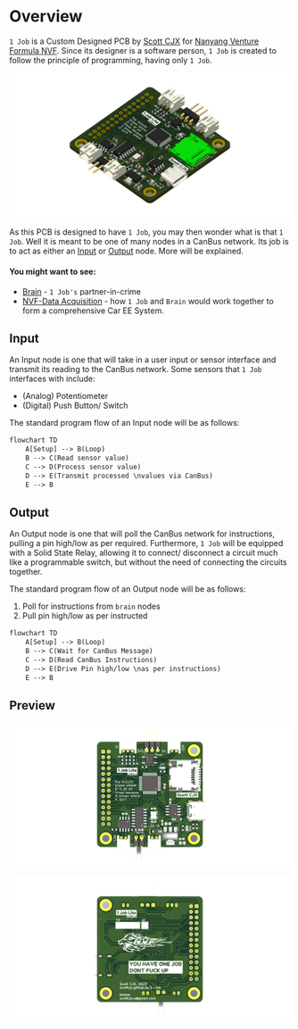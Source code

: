 # Overview

`1 Job` is a Custom Designed PCB by [Scott CJX](https://scott-cjx.github.io) for [Nanyang Venture Formula NVF](https://nanyang-venture-formula.github.io/). Since its designer is a software person, `1 Job` is created to follow the principle of programming, having only `1 Job`.

![img-1-job-pcb](./rsc/1Job-O-E.png)

As this PCB is designed to have `1 Job`, you may then wonder what is that `1 Job`. Well it is meant to be one of many nodes in a CanBus network. Its job is to act as either an [Input](#input) or [Output](#output) node. More will be explained.

#### You might want to see:

- [Brain](https://scott-cjx.github.io/brain) - `1 Job's` partner-in-crime
- [NVF-Data Acquisition](https://nanyang-venture-formula.github.io/) - how `1 Job` and `Brain` would work together to form a comprehensive Car EE System.

## Input

An Input node is one that will take in a user input or sensor interface and transmit its reading to the CanBus network. Some sensors that `1 Job` interfaces with include:

- (Analog) Potentiometer
- (Digital) Push Button/ Switch

The standard program flow of an Input node will be as follows:

``` mermaid
flowchart TD
    A[Setup] --> B(Loop)
    B --> C(Read sensor value)
    C --> D(Process sensor value)
    D --> E(Transmit processed \nvalues via CanBus)
    E --> B
```

## Output

An Output node is one that will poll the CanBus network for instructions, pulling a pin high/low as per required. Furthermore, `1 Job` will be equipped with a Solid State Relay, allowing it to connect/ disconnect a circuit much like a programmable switch, but without the need of connecting the circuits together. 

The standard program flow of an Output node will be as follows:

1. Poll for instructions from `brain` nodes
2. Pull pin high/low as per instructed

``` mermaid
flowchart TD
    A[Setup] --> B(Loop)
    B --> C(Wait for CanBus Message)
    C --> D(Read CanBus Instructions)
    D --> E(Drive Pin high/low \nas per instructions)
    E --> B
```

## Preview

![img-1job-f](./rsc/1Job-F-E.png)

![img-1job-b](./rsc/1Job-B-E.png)

